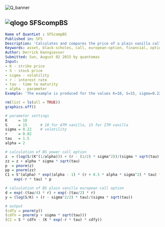 
![Q_banner](https://github.com/QuantLet/Styleguide-and-Validation-procedure/blob/master/pictures/banner.png)

## ![qlogo](https://github.com/QuantLet/Styleguide-and-Validation-procedure/blob/master/pictures/qloqo.png) **SFScompBS**

```yaml
Name of QuantLet : SFScompBS 
Published in: SFS
Description: 'Calculates and compares the price of a plain vanilla call option with a power call option.'
Keywords: asset, black-scholes, call, european-option, financial, option, option-price, price, simulation, stock-price
Author: Derrick Kanngiesser
Submitted: Sun, August 02 2015 by quantomas
Input:
- K - strike price
- S - stock price
- sigma - volatility
- r - interest rate
- tau - time to maturity
- alpha - parameter
Example: 'The example is produced for the values K=10, S=15, sigma=0.22, r=0.02, tau=1.5, alpha=2.'
```


```r
rm(list = ls(all = TRUE))
graphics.off()

# parameter settings
K     = 10
S     = 15      # 10 for ATM vanilla, 15 for ITM vanilla
sigma = 0.22    # volatility
r     = 0.02
tau   = 1.5
alpha = 2

# calculation of BS power call option
z  = (log(S/(K^(1/alpha))) + (r - (1/2) * sigma^2))/(sigma * sqrt(tau))
zz = z + alpha * sigma * sqrt(tau)
p  = pnorm(z)
pp = pnorm(zz)
C1 = S^(alpha) * exp((alpha - 1) * (r + 0.5 * alpha * sigma^2) * tau) * pp - K * 
    exp(-r * tau) * p

# calculation of BS plain vanilla european call option
d = exp(-(tau/4) * r) + exp(-(tau/2) * r)
y = (log(S/K) + (r - sigma^2/2) * tau)/(sigma * sqrt(tau))

# output
(cdfy = pnorm(y))
(cdfn = pnorm(y + sigma * sqrt(tau)))
(C2 = S * cdfn - (K * exp(-r * tau) * cdfy)) 

```
